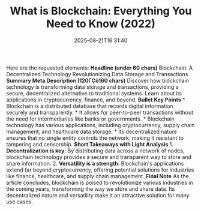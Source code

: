 ﻿---
title: "What is Blockchain: Everything You Need to Know (2022)"
date: "2025-08-21T16:31:40"
category: "Markets"
summary: ""
slug: "what is blockchain everything you need to know 2022"
source_urls:
  - "https://techncruncher.blogspot.com/2022/04/what-is-blockchain-everything-you-need.html"
seo:
  title: "What is Blockchain: Everything You Need to Know (2022) | Hash n Hedge"
  description: ""
  keywords: ["news", "markets", "brief"]
---
Here are the requested elements:  **Headline (under 60 chars)** Blockchain: A Decentralized Technology Revolutionizing Data Storage and Transactions  **Summary Meta Description (120ΓÇô160 chars)** Discover how blockchain technology is transforming data storage and transactions, providing a secure, decentralized alternative to traditional systems. Learn about its applications in cryptocurrency, finance, and beyond.  **Bullet Key Points**  * Blockchain is a distributed database that records digital information securely and transparently. * It allows for peer-to-peer transactions without the need for intermediaries like banks or governments. * Blockchain technology has various applications, including cryptocurrency, supply chain management, and healthcare data storage. * Its decentralized nature ensures that no single entity controls the network, making it resistant to tampering and censorship.  **Short Takeaways with Light Analysis**  1. **Decentralization is key**: By distributing data across a network of nodes, blockchain technology provides a secure and transparent way to store and share information. 2. **Versatility is a strength**: Blockchain's applications extend far beyond cryptocurrency, offering potential solutions for industries like finance, healthcare, and supply chain management.  **Final Note** As the article concludes, blockchain is poised to revolutionize various industries in the coming years, transforming the way we store and share data. Its decentralized nature and versatility make it an attractive solution for many use cases. 
